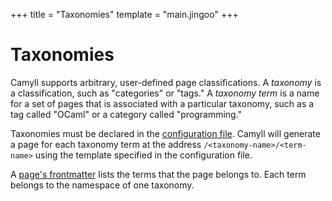 +++
title = "Taxonomies"
template = "main.jingoo"
+++

# Taxonomies

Camyll supports arbitrary, user-defined page classifications. A *taxonomy* is
a classification, such as "categories" or "tags." A *taxonomy term* is a name
for a set of pages that is associated with a particular taxonomy, such as
a tag called "OCaml" or a category called "programming."

Taxonomies must be declared in the [configuration file](configuration.html).
Camyll will generate a page for each taxonomy term at the address
`/<taxonomy-name>/<term-name>` using the template specified in the configuration
file.

A [page's frontmatter](pages.html) lists the terms that the page belongs to.
Each term belongs to the namespace of one taxonomy.
